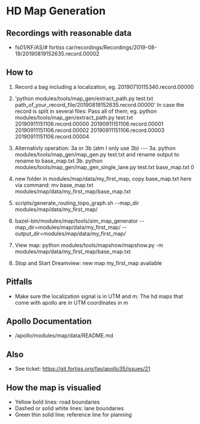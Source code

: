 # HD Map Generation

## Recordings with reasonable data
* fs01/KF/AS/# fortiss car/recordings/Recordings/2019-08-19/20190819152635.record.00002


## How to
1. Record a bag including a localization, eg. 20190710115340.record.00000
2. 'python modules/tools/map_gen/extract_path.py test.txt path_of_your_record_file/20190819152635.record.00000'
   In case the record is split in several files: Pass all of them, eg. python modules/tools/map_gen/extract_path.py test.txt 20190911151106.record.00000 20190911151106.record.00001 20190911151106.record.00002 20190911151106.record.00003 20190911151106.record.00004
3. Alternativly operation: 3a or 3b (atm I only use 3b) --- 
3a. python modules/tools/map_gen/map_gen.py test.txt and rename output to rename to base_map.txt
3b. python modules/tools/map_gen/map_gen_single_lane.py test.txt base_map.txt 0
4. new folder in modules/map/data/my_first_map, copy base_map.txt here via command: mv base_map.txt modules/map/data/my_first_map/base_map.txt
5. scripts/generate_routing_topo_graph.sh --map_dir modules/map/data/my_first_map/
6. bazel-bin/modules/map/tools/sim_map_generator --map_dir=modules/map/data/my_first_map/ --output_dir=modules/map/data/my_first_map/

7. View map: python modules/tools/mapshow/mapshow.py -m modules/map/data/my_first_map/base_map.txt
8.  Stop and Start Dreamview: new map my_first_map available

## Pitfalls
* Make sure the localization signal is in UTM and m: The hd maps that come with apollo are in UTM coordinates in m

## Apollo Documentation
* /apollo/modules/map/data/README.md

## Also
* See ticket: https://git.fortiss.org/fav/apollo35/issues/21

## How the map is visualied
* Yellow bold lines: road boundaries
* Dashed or solid white lines: lane boundaries
* Green thin solid line: reference line for planning
